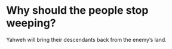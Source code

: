 # Why should the people stop weeping?

Yahweh will bring their descendants back from the enemy’s land.
